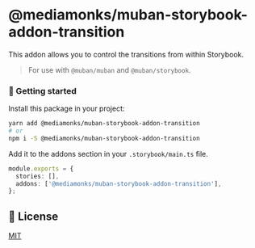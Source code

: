 # @mediamonks/muban-storybook-addon-transition

This addon allows you to control the transitions from within Storybook.

> For use with `@muban/muban` and `@muban/storybook`.

### 🚀 Getting started

Install this package in your project:

```sh
yarn add @mediamonks/muban-storybook-addon-transition
# or
npm i -S @mediamonks/muban-storybook-addon-transition
```

Add it to the addons section in your `.storybook/main.ts` file.

```ts
module.exports = {
  stories: [],
  addons: ['@mediamonks/muban-storybook-addon-transition'],
};
```

## 📝 License

[MIT](../LICENSE)
